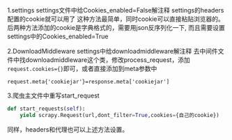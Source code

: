 1.settings
settings文件中给Cookies_enabled=False解注释
settings的headers配置的cookie就可以用了
这种方法最简单，同时cookie可以直接粘贴浏览器的。
后两种方法添加的cookie是字典格式的，需要用json反序列化一下,
而且需要设置settings中的Cookies_enabled=True

2.DownloadMiddleware
settings中给downloadmiddleware解注释
去中间件文件中找downloadmiddleware这个类，修改process_request，添加`request.cookies={}`即可，或者直接添加到meta参数中

```
request.meta{'cookiejar'}=response.meta['cookiejar']
```

3.爬虫主文件中重写start_request

```python
def start_requests(self):
	yield scrapy.Request(url,dont_filter=True,cookies={自己的cookie})
```

同样，headers和代理也可以上述方法设置。

